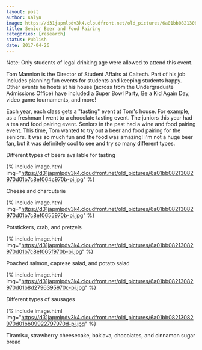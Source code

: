 ```yaml
---
layout: post
author: Kalyn
image: https://d31japmlpdv3k4.cloudfront.net/old_pictures/6a01bb08213082970d01b7c8ef063f970b-pi.jpg
title: Senior Beer and Food Pairing
categories: [research]
status: Publish
date: 2017-04-26
---
```



Note: Only students of legal drinking age were allowed to attend this event.

Tom Mannion is the Director of Student Affairs at Caltech. Part of his job includes planning fun events for students and keeping students happy. Other events he hosts at his house (across from the Undergraduate Admissions Office) have included a Super Bowl Party, Be a Kid Again Day, video game tournaments, and more!

Each year, each class gets a "tasting" event at Tom's house. For example, as a freshman I went to a chocolate tasting event. The juniors this year had a tea and food pairing event. Seniors in the past had a wine and food pairing event. This time, Tom wanted to try out a beer and food pairing for the seniors. It was so much fun and the food was amazing! I'm not a huge beer fan, but it was definitely cool to see and try so many different types.

<div class="photo-caption caption-xid-6a01bb08213082970d01b7c8ef063f970b" id="caption-xid-6a01bb08213082970d01b7c8ef063f970b">Different types of beers available for tasting


{% include image.html img="https://d31japmlpdv3k4.cloudfront.net/old_pictures/6a01bb08213082970d01b7c8ef064c970b-pi.jpg" %}<div class="photo-caption caption-xid-6a01bb08213082970d01b7c8ef064c970b" id="caption-xid-6a01bb08213082970d01b7c8ef064c970b">Cheese and charcuterie


{% include image.html img="https://d31japmlpdv3k4.cloudfront.net/old_pictures/6a01bb08213082970d01b7c8ef0655970b-pi.jpg" %}<div class="photo-caption caption-xid-6a01bb08213082970d01b7c8ef0655970b" id="caption-xid-6a01bb08213082970d01b7c8ef0655970b">Potstickers, crab, and pretzels


{% include image.html img="https://d31japmlpdv3k4.cloudfront.net/old_pictures/6a01bb08213082970d01b7c8ef065f970b-pi.jpg" %}<div class="photo-caption caption-xid-6a01bb08213082970d01b7c8ef065f970b" id="caption-xid-6a01bb08213082970d01b7c8ef065f970b">Poached salmon, caprese salad, and potato salad


{% include image.html img="https://d31japmlpdv3k4.cloudfront.net/old_pictures/6a01bb08213082970d01b8d2796395970c-pi.jpg" %}<div class="photo-caption caption-xid-6a01bb08213082970d01b8d2796395970c" id="caption-xid-6a01bb08213082970d01b8d2796395970c">Different types of sausages


{% include image.html img="https://d31japmlpdv3k4.cloudfront.net/old_pictures/6a01bb08213082970d01bb09922797970d-pi.jpg" %}<div class="photo-caption caption-xid-6a01bb08213082970d01bb09922797970d" id="caption-xid-6a01bb08213082970d01bb09922797970d">Tiramisu, strawberry cheesecake, baklava, chocolates, and cinnamon sugar bread

